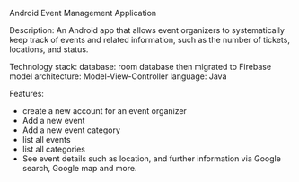 Android Event Management Application

Description:
An Android app that allows event organizers to systematically keep track of events and related information, such as the number of tickets, locations, and status.

Technology stack:
database: room database then migrated to Firebase
model architecture: Model-View-Controller
language: Java

Features:
- create a new account for an event organizer
- Add a new event
- Add a new event category 
- list all events
- list all categories
- See event details such as location, and further information via Google search, Google map and more.
